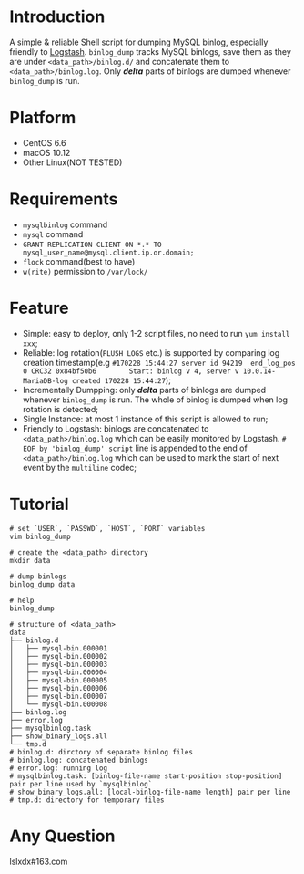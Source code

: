 # Introduction
A simple &amp; reliable Shell script for dumping MySQL binlog, especially friendly to [Logstash](https://www.elastic.co/products/logstash).
`binlog_dump` tracks MySQL binlogs, save them as they are under `<data_path>/binlog.d/` and concatenate them to `<data_path>/binlog.log`. Only _**delta**_ parts of binlogs are dumped whenever `binlog_dump` is run.

# Platform
* CentOS 6.6
* macOS 10.12
* Other Linux(NOT TESTED)

# Requirements
* `mysqlbinlog` command
* `mysql` command
* `GRANT REPLICATION CLIENT ON *.* TO mysql_user_name@mysql.client.ip.or.domain;`
* `flock` command(best to have)
* `w(rite)` permission to `/var/lock/`

# Feature
* Simple: easy to deploy, only 1-2 script files, no need to run `yum install xxx`;
* Reliable: log rotation(`FLUSH LOGS` etc.) is supported by comparing log creation timestamp(e.g `#170228 15:44:27 server id 94219  end_log_pos 0 CRC32 0x84bf50b6        Start: binlog v 4, server v 10.0.14-MariaDB-log created 170228 15:44:27`);
* Incrementally Dumpping: only _**delta**_ parts of binlogs are dumped whenever `binlog_dump` is run. The whole of binlog is dumped when log rotation is detected;
* Single Instance: at most 1 instance of this script is allowed to run;
* Friendly to Logstash: binlogs are concatenated to `<data_path>/binlog.log` which can be easily monitored by Logstash. `# EOF by 'binlog_dump' script` line is appended to the end of `<data_path>/binlog.log` which can be used to mark the start of next event by the `multiline` codec;

# Tutorial
```
# set `USER`, `PASSWD`, `HOST`, `PORT` variables
vim binlog_dump

# create the <data_path> directory
mkdir data

# dump binlogs
binlog_dump data

# help
binlog_dump

# structure of <data_path>
data
├── binlog.d
│   ├── mysql-bin.000001
│   ├── mysql-bin.000002
│   ├── mysql-bin.000003
│   ├── mysql-bin.000004
│   ├── mysql-bin.000005
│   ├── mysql-bin.000006
│   ├── mysql-bin.000007
│   └── mysql-bin.000008
├── binlog.log
├── error.log
├── mysqlbinlog.task
├── show_binary_logs.all
└── tmp.d
# binlog.d: dirctory of separate binlog files
# binlog.log: concatenated binlogs
# error.log: running log
# mysqlbinlog.task: [binlog-file-name start-position stop-position] pair per line used by `mysqlbinlog` 
# show_binary_logs.all: [local-binlog-file-name length] pair per line
# tmp.d: directory for temporary files
```
# Any Question
lslxdx#163.com
